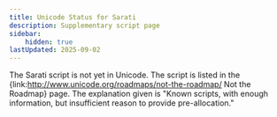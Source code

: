 ```yaml
---
title: Unicode Status for Sarati
description: Supplementary script page
sidebar:
    hidden: true
lastUpdated: 2025-09-02
---
```


The Sarati script is not yet in Unicode. The script is listed in the {link:http://www.unicode.org/roadmaps/not-the-roadmap/ Not the Roadmap} page. The explanation given is "Known scripts, with enough information, but insufficient reason to provide pre-allocation."

[comment]: # (end of intro)

[comment]: # (start of blocks)



[comment]: # (end of blocks)

[comment]: # (start of chars)



[comment]: # (end of chars)

[comment]: # (start of rest)


